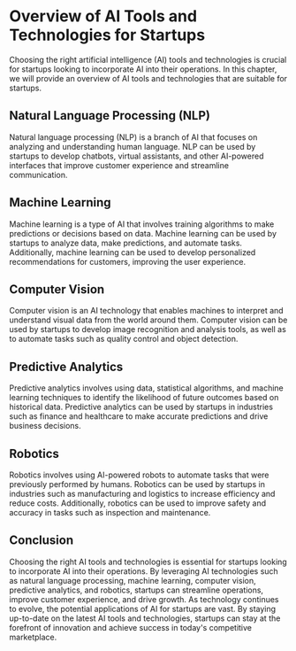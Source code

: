 Overview of AI Tools and Technologies for Startups
============================================================================================================================

Choosing the right artificial intelligence (AI) tools and technologies is crucial for startups looking to incorporate AI into their operations. In this chapter, we will provide an overview of AI tools and technologies that are suitable for startups.

Natural Language Processing (NLP)
---------------------------------

Natural language processing (NLP) is a branch of AI that focuses on analyzing and understanding human language. NLP can be used by startups to develop chatbots, virtual assistants, and other AI-powered interfaces that improve customer experience and streamline communication.

Machine Learning
----------------

Machine learning is a type of AI that involves training algorithms to make predictions or decisions based on data. Machine learning can be used by startups to analyze data, make predictions, and automate tasks. Additionally, machine learning can be used to develop personalized recommendations for customers, improving the user experience.

Computer Vision
---------------

Computer vision is an AI technology that enables machines to interpret and understand visual data from the world around them. Computer vision can be used by startups to develop image recognition and analysis tools, as well as to automate tasks such as quality control and object detection.

Predictive Analytics
--------------------

Predictive analytics involves using data, statistical algorithms, and machine learning techniques to identify the likelihood of future outcomes based on historical data. Predictive analytics can be used by startups in industries such as finance and healthcare to make accurate predictions and drive business decisions.

Robotics
--------

Robotics involves using AI-powered robots to automate tasks that were previously performed by humans. Robotics can be used by startups in industries such as manufacturing and logistics to increase efficiency and reduce costs. Additionally, robotics can be used to improve safety and accuracy in tasks such as inspection and maintenance.

Conclusion
----------

Choosing the right AI tools and technologies is essential for startups looking to incorporate AI into their operations. By leveraging AI technologies such as natural language processing, machine learning, computer vision, predictive analytics, and robotics, startups can streamline operations, improve customer experience, and drive growth. As technology continues to evolve, the potential applications of AI for startups are vast. By staying up-to-date on the latest AI tools and technologies, startups can stay at the forefront of innovation and achieve success in today's competitive marketplace.
